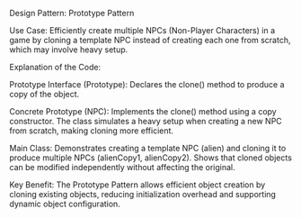 Design Pattern: Prototype Pattern

Use Case: Efficiently create multiple NPCs (Non-Player Characters) in a game by cloning a template NPC instead of creating each one from scratch, which may involve heavy setup.

Explanation of the Code:

Prototype Interface (Prototype<T>): Declares the clone() method to produce a copy of the object.

Concrete Prototype (NPC): Implements the clone() method using a copy constructor. The class simulates a heavy setup when creating a new NPC from scratch, making cloning more efficient.

Main Class: Demonstrates creating a template NPC (alien) and cloning it to produce multiple NPCs (alienCopy1, alienCopy2). Shows that cloned objects can be modified independently without affecting the original.

Key Benefit: The Prototype Pattern allows efficient object creation by cloning existing objects, reducing initialization overhead and supporting dynamic object configuration.